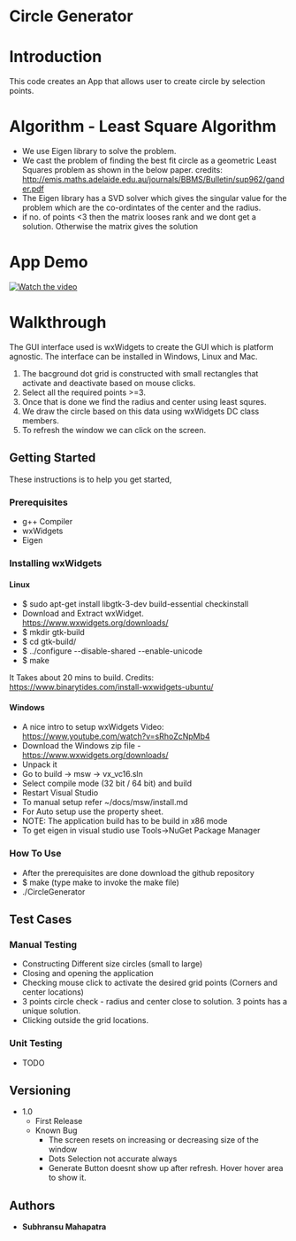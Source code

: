 
# Circle Generator

# Introduction
This code creates an App that allows user to create circle by selection points.

# Algorithm - Least Square Algorithm

- We use Eigen library to solve the problem.
- We cast the problem of finding the best fit circle as a geometric Least Squares problem as shown in the below paper.
credits: http://emis.maths.adelaide.edu.au/journals/BBMS/Bulletin/sup962/gander.pdf
- The Eigen library has a SVD solver which gives the singular value for the problem which are the co-ordintates of the center and the radius.
- if no. of points <3 then the matrix looses rank and we dont get a solution. Otherwise the matrix gives the solution

# App Demo
[![Watch the video](https://img.youtube.com/vi/rxW7r-dFajg/default.jpg)](https://youtu.be/rxW7r-dFajg)
# Walkthrough
The GUI interface used is wxWidgets to create the GUI which is platform agnostic. The interface can be installed in Windows, Linux and Mac.
1. The bacground dot grid is constructed with small rectangles that activate and deactivate based on mouse clicks.
2. Select all the required points >=3.
3. Once that is done we find the radius and center using least squres.
4. We draw the circle based on this data using wxWidgets DC class members.
5. To refresh the window we can click on the screen.

## Getting Started

These instructions is to help you get started,

### Prerequisites

- g++ Compiler
- wxWidgets
- Eigen

### Installing wxWidgets 
#### Linux
- $ sudo apt-get install libgtk-3-dev build-essential checkinstall
- Download and Extract wxWidget. https://www.wxwidgets.org/downloads/
- $ mkdir gtk-build
- $ cd gtk-build/
- $ ../configure --disable-shared --enable-unicode
- $ make

It Takes about 20 mins to build.
Credits: https://www.binarytides.com/install-wxwidgets-ubuntu/

#### Windows
- A nice intro to setup wxWidgets Video: https://www.youtube.com/watch?v=sRhoZcNpMb4
- Download the Windows zip file - https://www.wxwidgets.org/downloads/
- Unpack it
- Go to build -> msw -> vx_vc16.sln 
- Select compile mode (32 bit / 64 bit) and build
- Restart Visual Studio
- To manual setup refer ~/docs/msw/install.md
- For Auto setup use the property sheet. 
- NOTE: The application build has to be build in x86 mode
- To get eigen in visual studio use Tools->NuGet Package Manager



### How To Use
- After the prerequisites are done download the github repository
-  $ make (type make to invoke the make file)
- ./CircleGenerator

## Test Cases
### Manual Testing
- Constructing Different size circles (small to large)
- Closing and opening the application
- Checking mouse click to activate the desired grid points (Corners and center locations)
- 3 points circle check - radius and center close to solution. 3 points has a unique solution.
- Clicking outside the grid locations.


### Unit Testing
- TODO

## Versioning
- 1.0
    - First Release
    - Known Bug
        - The screen resets on increasing or decreasing size of the window
        - Dots Selection not accurate always
        - Generate Button doesnt show up after refresh. Hover hover area to show it. 


## Authors

* **Subhransu Mahapatra** 



 
